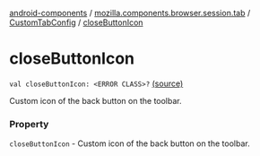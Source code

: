 [android-components](../../index.md) / [mozilla.components.browser.session.tab](../index.md) / [CustomTabConfig](index.md) / [closeButtonIcon](./close-button-icon.md)

# closeButtonIcon

`val closeButtonIcon: <ERROR CLASS>?` [(source)](https://github.com/mozilla-mobile/android-components/blob/master/components/browser/session/src/main/java/mozilla/components/browser/session/tab/CustomTabConfig.kt#L31)

Custom icon of the back button on the toolbar.

### Property

`closeButtonIcon` - Custom icon of the back button on the toolbar.